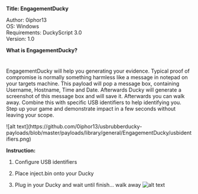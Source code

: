 **Title: EngagementDucky**

<p>Author: 0iphor13<br>
OS: Windows<br>
Requirements: DuckyScript 3.0<br>
Version: 1.0</p>

**What is EngagementDucky?**
#
<p>EngagementDucky will help you generating your evidence. Typical proof of compromise is normally something harmless like a message in notepad on your targets machine. This payload will pop a message box, containing Username, Hostname, Time and Date. Afterwards Ducky will generate a screenshot of this message box and will save it. Afterwards you can walk away. Combine this with specific USB identifiers to help identifying you.<br>
Step up your game and demonstrate impact in a few seconds without leaving your scope.</p>
![alt text](https://github.com/0iphor13/usbrubberducky-payloads/blob/master/payloads/library/general/EngagementDucky/usbidentifiers.png)

**Instruction:**
1. Configure USB identifiers

2. Place inject.bin onto your Ducky

3. Plug in your Ducky and wait until finish... walk away
![alt text](https://github.com/0iphor13/usbrubberducky-payloads/blob/master/payloads/library/general/EngagementDucky/proofpic.png)
